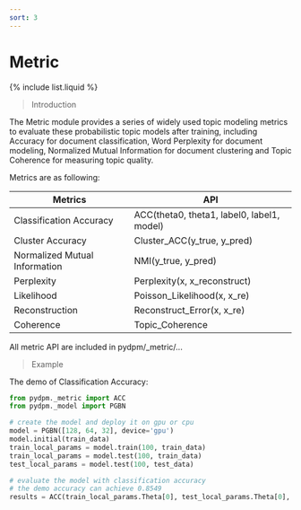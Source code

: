 ```yaml
---
sort: 3
---
```


# Metric

{% include list.liquid %}

> Introduction

The Metric module provides a series of widely used topic modeling metrics to evaluate these probabilistic topic models after training, including Accuracy for document classification, Word Perplexity for document modeling, Normalized Mutual Information for document clustering and Topic Coherence for measuring topic quality.

Metrics are as following:

|  Metrics                       |  API                                        |
|--------------------------------|---------------------------------------------|
|  Classification Accuracy       |  ACC(theta0, theta1, label0, label1, model) |
|  Cluster Accuracy              |  Cluster_ACC(y_true, y_pred)                |
|  Normalized Mutual Information |  NMI(y_true, y_pred)                        |
|  Perplexity                    |  Perplexity(x, x_reconstruct)               |
|  Likelihood                    |  Poisson_Likelihood(x, x_re)                |
|  Reconstruction                |  Reconstruct_Error(x, x_re)                 |
|  Coherence                     |  Topic_Coherence                            |

All metric API are included in pydpm/_metric/...

> Example

The demo of Classification Accuracy: 

```python
from pydpm._metric import ACC
from pydpm._model import PGBN

# create the model and deploy it on gpu or cpu
model = PGBN([128, 64, 32], device='gpu')
model.initial(train_data)
train_local_params = model.train(100, train_data)
train_local_params = model.test(100, train_data)
test_local_params = model.test(100, test_data)

# evaluate the model with classification accuracy
# the demo accuracy can achieve 0.8549
results = ACC(train_local_params.Theta[0], test_local_params.Theta[0], train_label, test_label, 'SVM')

```

